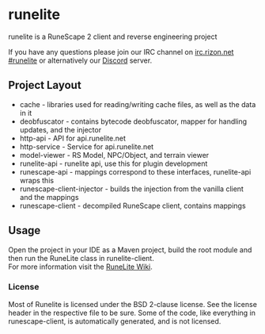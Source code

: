 # runelite

runelite is a RuneScape 2 client and reverse engineering project

If you have any questions please join our IRC channel on [irc.rizon.net #runelite](http://qchat.rizon.net/?channels=runelite&uio=d4) or alternatively our [Discord](https://discord.gg/mePCs8U) server.

## Project Layout

- cache - libraries used for reading/writing cache files, as well as the data in it
- deobfuscator - contains bytecode deobfuscator, mapper for handling updates, and the injector
- http-api - API for api.runelite.net
- http-service - Service for api.runelite.net
- model-viewer - RS Model, NPC/Object, and terrain viewer
- runelite-api - runelite api, use this for plugin development
- runescape-api - mappings correspond to these interfaces, runelite-api wraps this
- runescape-client-injector - builds the injection from the vanilla client and the mappings
- runescape-client - decompiled RuneScape client, contains mappings

## Usage

Open the project in your IDE as a Maven project, build the root module and then run the RuneLite class in runelite-client.  
For more information visit the [RuneLite Wiki](https://github.com/runelite/runelite/wiki).

### License

Most of Runelite is licensed under the BSD 2-clause license. See the license header in the respective file to be sure.
Some of the code, like everything in runescape-client, is automatically generated, and is not licensed.
